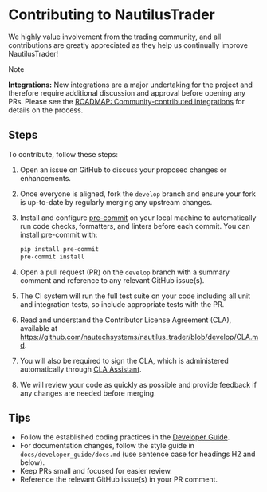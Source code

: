 # Contributing to NautilusTrader

We highly value involvement from the trading community, and all contributions are greatly appreciated as they help us continually improve NautilusTrader!

> [!NOTE]
>
> **Integrations:**
> New integrations are a major undertaking for the project and therefore require additional discussion and approval before opening any PRs.
> Please see the [ROADMAP: Community-contributed integrations](ROADMAP.md#community-contributed-integrations) for details on the process.

## Steps

To contribute, follow these steps:

1. Open an issue on GitHub to discuss your proposed changes or enhancements.

2. Once everyone is aligned, fork the `develop` branch and ensure your fork is up-to-date by regularly merging any upstream changes.

3. Install and configure [pre-commit](https://pre-commit.com/) on your local machine to automatically run code checks, formatters, and linters before each commit.
   You can install pre-commit with:
    ```bash
    pip install pre-commit
    pre-commit install
    ```

4. Open a pull request (PR) on the `develop` branch with a summary comment and reference to any relevant GitHub issue(s).

5. The CI system will run the full test suite on your code including all unit and integration tests, so include appropriate tests with the PR.

6. Read and understand the Contributor License Agreement (CLA), available at https://github.com/nautechsystems/nautilus_trader/blob/develop/CLA.md.

7. You will also be required to sign the CLA, which is administered automatically through [CLA Assistant](https://cla-assistant.io/).

8. We will review your code as quickly as possible and provide feedback if any changes are needed before merging.

## Tips

- Follow the established coding practices in the [Developer Guide](https://nautilustrader.io/docs/developer_guide/index.html).
- For documentation changes, follow the style guide in `docs/developer_guide/docs.md` (use sentence case for headings H2 and below).
- Keep PRs small and focused for easier review.
- Reference the relevant GitHub issue(s) in your PR comment.
